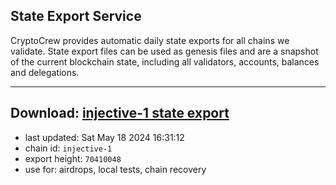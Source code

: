 ## State Export Service
CryptoCrew provides automatic daily state exports for all chains we validate. State export files can be used as genesis files and are a snapshot of the current blockchain state, including all validators, accounts, balances and delegations.

---
**Download: [injective-1 state export](https://dl-eu2.ccvalidators.com/SERVICE/injective/injective-1_export_70410048.json)**
---

- last updated: Sat May 18 2024 16:31:12
- chain id: `injective-1`
- export height: `70410048`
- use for: airdrops, local tests, chain recovery
